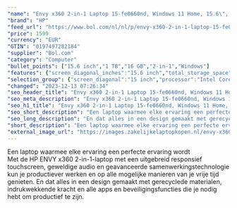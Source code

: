 ```yaml
---
"name": "Envy x360 2-in-1 Laptop 15-fe0660nd, Windows 11 Home, 15.6\", Intel® Core™ i7, 16GB RAM, 1TB SSD, NVIDIA® GeForce RTX™ 3050, FHD, Natuurlijk zilver"
"brand": "HP"
"feed_url": "https://www.bol.com/nl/nl/p/envy-x360-2-in-1-laptop-15-fe0660nd-windows-11-home-15-6-intel-core-i7-16gb-ram-1tb-ssd-nvidia-geforce-rtx-3050-fhd-natuurlijk-zilver/9300000153584028"
"price": 1599
"currency": "EUR"
"GTIN": "0197497282184"
"supplier": "Bol.com"
"category": "Computer"
"bullet_points": ["15.6 inch","1 TB","16 GB","2-in-1","Windows"]
"features": {"screen_diagonal_inches":"15.6 inch","total_storage_space":"1 TB","memory_size":"16 GB","purpose_laptop":"2-in-1","operating_system":"Windows"}
"selection_group": {"screen_diagonal":"15 inch","processor":"Intel Core i7","changed_price_past_3_days":false,"product_family":"Envy"}
"changed": "2023-12-13 07:26:34"
"seo_header_title": "Envy x360 2-in-1 Laptop 15-fe0660nd, Windows 11 Home, 15.6\", Intel® Core™ i7, 16GB RAM, 1TB SSD, NVIDIA® GeForce RTX™ 3050, FHD, Natuurlijk zilver"
"seo_meta_description": "Envy x360 2-in-1 Laptop 15-fe0660nd, Windows 11 Home, 15.6\", Intel® Core™ i7, 16GB RAM, 1TB SSD, NVIDIA® GeForce RTX™ 3050, FHD, Natuurlijk zilver"
"seo_h1_title": "Envy x360 2-in-1 Laptop 15-fe0660nd, Windows 11 Home, 15.6\", Intel® Core™ i7, 16GB RAM, 1TB SSD, NVIDIA® GeForce RTX™ 3050, FHD, Natuurlijk zilver"
"seo_short_description": "Een laptop waarmee elke ervaring een perfecte ervaring wordt <br />Met de HP ENVY x360 2-in-1-laptop met een uitgebreid responsief touchscreen, geweldige audio en geavanceerde samenwerkingstechnologie kun je productiever werken en op alle mogelijke manieren van je vrije tijd genieten."
"seo_long_description": "En dat alles in een design gemaakt met gerecyclede materialen, indrukwekkende kracht en alle apps en beveiligingsfuncties die je nodig hebt om productief te zijn."
"short_description": "Een laptop waarmee elke ervaring een perfecte ervaring wordt Met de HP ENVY x360 2-in-1-laptop met een uitgebreid responsief touchscreen, geweldige audio en geavanceerde samenwerkingstechnologie kun je productiever werken en op alle mogelijke manieren van je vrije tijd genieten. En dat alles in een design gemaakt met gerecyclede materialen, indrukwekkende kracht en alle apps en beveiligingsfuncties die je nodig hebt om productief te zijn."
"external_image_url": "https://images.zakelijkelaptopkopen.nl/envy-x360-2-in-1-laptop-15-fe0660nd-windows-11-home-15-6-intel-core-i7-16gb-ram-1tb-ssd-nvidia-geforce-rtx-3050-fhd-natuurlijk-zilver.webp"
---
```


Een laptop waarmee elke ervaring een perfecte ervaring wordt <br />Met de HP ENVY x360 2-in-1-laptop met een uitgebreid responsief touchscreen, geweldige audio en geavanceerde samenwerkingstechnologie kun je productiever werken en op alle mogelijke manieren van je vrije tijd genieten. En dat alles in een design gemaakt met gerecyclede materialen, indrukwekkende kracht en alle apps en beveiligingsfuncties die je nodig hebt om productief te zijn.